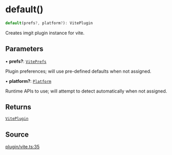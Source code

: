 # default()

```ts
default(prefs?, platform?): VitePlugin
```

Creates imgit plugin instance for vite.

## Parameters

• **prefs?**: [`VitePrefs`](../type-aliases/VitePrefs.md)

Plugin preferences; will use pre-defined defaults when not assigned.

• **platform?**: [`Platform`](../../../server/type-aliases/Platform.md)

Runtime APIs to use; will attempt to detect automatically when not assigned.

## Returns

[`VitePlugin`](../type-aliases/VitePlugin.md)

## Source

[plugin/vite.ts:35](https://github.com/Elringus/Imgit/blob/fc320a2/src/plugin/vite.ts#L35)
